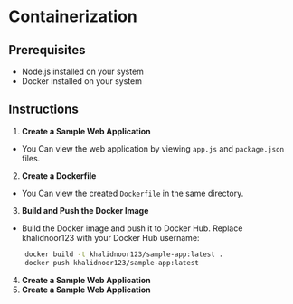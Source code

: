 # Containerization

## Prerequisites

- Node.js installed on your system
- Docker installed on your system

## Instructions

1. **Create a Sample Web Application**
- You Can view the web application by viewing `app.js` and `package.json` files.
2. **Create a Dockerfile**
- You Can view the created `Dockerfile` in the same directory.
3. **Build and Push the Docker Image**
- Build the Docker image and push it to Docker Hub. Replace khalidnoor123 with your Docker Hub username:
```bash 
    docker build -t khalidnoor123/sample-app:latest .
    docker push khalidnoor123/sample-app:latest

```
4. **Create a Sample Web Application**
5. **Create a Sample Web Application**
